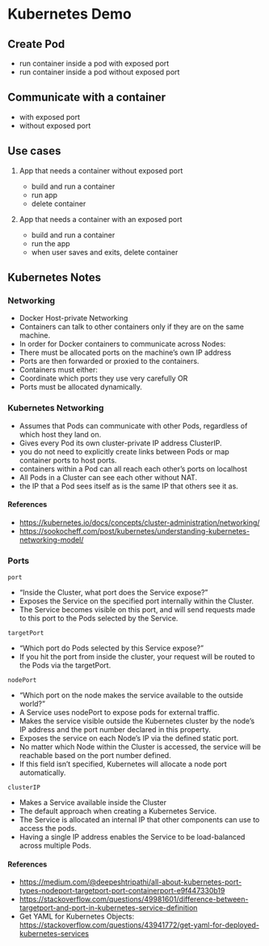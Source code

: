 # Kubernetes Demo

## Create Pod
- run container inside a pod with exposed port
- run container inside a pod without exposed port

## Communicate with a container
- with exposed port
- without exposed port

## Use cases
1. App that needs a container without exposed port
    - build and run a container
    - run app
    - delete container

2. App that needs a container with an exposed port
    - build and run a container
    - run the app
    - when user saves and exits, delete container 

## Kubernetes Notes

### Networking
- Docker Host-private Networking
- Containers can talk to other containers only if they are on the same machine.
- In order for Docker containers to communicate across Nodes:
- There must be allocated ports on the machine’s own IP address
- Ports are then forwarded or proxied to the containers. 
- Containers must either:
- Coordinate which ports they use very carefully OR
- Ports must be allocated dynamically.

### Kubernetes Networking
- Assumes that Pods can communicate with other Pods, regardless of which host they land on.
- Gives every Pod its own cluster-private IP address ClusterIP.
- you do not need to explicitly create links between Pods or map container ports to host ports. 
- containers within a Pod can all reach each other’s ports on localhost
- All Pods in a Cluster can see each other without NAT.
- the IP that a Pod sees itself as is the same IP that others see it as.

#### References
- https://kubernetes.io/docs/concepts/cluster-administration/networking/
- https://sookocheff.com/post/kubernetes/understanding-kubernetes-networking-model/

### Ports

`port`
- “Inside the Cluster, what port does the Service expose?”
- Exposes the Service on the specified port internally within the Cluster.
- The Service becomes visible on this port, and will send requests made to this port to the Pods selected by the Service.

`targetPort`
- “Which port do Pods selected by this Service expose?”
- If you hit the port from inside the cluster, your request will be routed to the Pods via the targetPort.

`nodePort`
- “Which port on the node makes the service available to the outside world?”
- A Service uses nodePort to expose pods for external traffic.
- Makes the service visible outside the Kubernetes cluster by the node’s IP address and the port number declared in this property.
- Exposes the service on each Node’s IP via the defined static port.
- No matter which Node within the Cluster is accessed, the service will be reachable based on the port number defined.
- If this field isn’t specified, Kubernetes will allocate a node port automatically.

`clusterIP`
- Makes a Service available inside the Cluster
- The default approach when creating a Kubernetes Service.
- The Service is allocated an internal IP that other components can use to access the pods.
- Having a single IP address enables the Service to be load-balanced across multiple Pods.

#### References
- https://medium.com/@deepeshtripathi/all-about-kubernetes-port-types-nodeport-targetport-port-containerport-e9f447330b19
- https://stackoverflow.com/questions/49981601/difference-between-targetport-and-port-in-kubernetes-service-definition
- Get YAML for Kubernetes Objects: https://stackoverflow.com/questions/43941772/get-yaml-for-deployed-kubernetes-services
